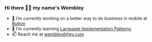 ### Hi there 👋🏾 my name's Wembley

- 🔭 I’m currently working on a better way to do business in mobile at [Button](https://usebutton.com)
- 🌱 I’m currently learning [Language Implementation Patterns](https://www.amazon.com/Language-Implementation-Patterns-Domain-Specific-Programming/dp/193435645X/ref=sr_1_1?crid=3R7C7RB5R5CBG&dchild=1&keywords=language+implementation+patterns&qid=1594300359&sprefix=language+implementa%2Caps%2C130&sr=8-1)
- 📫 Reach me at <wembley@hey.com>

